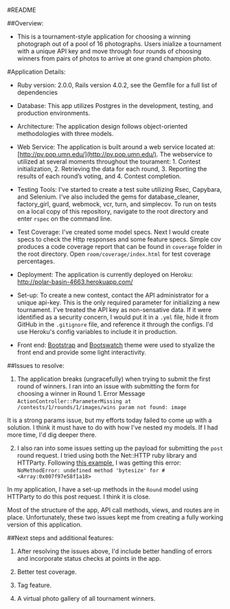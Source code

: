 #README

##Overview: 

* This is a tournament-style application for choosing a winning photograph out of a pool of 16 photographs. Users inialize a tournament with a unique API key and move through four rounds of choosing winners from pairs of photos to arrive at one grand champion photo.

#Application Details: 

* Ruby version: 2.0.0, Rails version 4.0.2, see the Gemfile for a full list of dependencies

* Database: This app utilizes Postgres in the development, testing, and production environments. 

* Architecture: The application design follows object-oriented methodologies with three models.

* Web Service: The application is built around a web service located at: [http://pv.pop.umn.edu/](http://pv.pop.umn.edu/). The webservice to utilized at several moments throughout the tourament: 1. Contest initialization, 2. Retrieving the data for each round, 3. Reporting the results of each round’s voting, and 4. Contest completion.

* Testing Tools: I've started to create a test suite utilizing Rsec, Capybara, and Selenium. I've also included the gems for database_cleaner, factory_girl, guard, webmock, vcr, turn, and simplecov. To run on tests on a local copy of this repository, navigate to the root directory and enter `rspec` on the command line. 

* Test Coverage: I've created some model specs. Next I would create specs to check the Http responses and some feature specs. Simple cov produces a code coverage report that can be found in `coverage` folder in the root directory. Open `room/coverage/index.html` for test coverage percentages. 

* Deployment: The application is currently deployed on Heroku: http://polar-basin-4663.herokuapp.com/

* Set-up: To create a new contest, contact the API administrator for a unique api-key. This is the only required parameter for initializing a new tournament. I've treated the API key as non-sensative data. If it were identified as a security concern, I would put it in a `.yml` file, hide it from GitHub in the `.gitignore` file, and reference it through the configs. I'd use Heroku's config variables to include it in production.

* Front end: [Bootstrap](http://getbootstrap.com/) and [Bootswatch](http://bootswatch.com/) theme were used to styalize the front end and provide some light interactivity.

##Issues to resolve:

1. The application breaks (ungracefully) when trying to submit the first round of winners. I ran into an issue with submitting the form for choosing a winner in Round 1.
Error Message
`ActionController::ParameterMissing at /contests/1/rounds/1/images/wins
param not found: image`

It is a strong params issue, but my efforts today failed to come up with a solution. I think it must have to do with how I've nested my models. If I had more time, I'd dig deeper there. 

2. I also ran into some issues setting up the payload for submitting the `post` round request. I tried using both the Net::HTTP ruby library and HTTParty. Following [this example](http://stackoverflow.com/questions/3586616/help-me-with-posting-with-nethttp), I was getting this error: 
`NoMethodError: undefined method 'bytesize' for #<Array:0x007f97e58f1a18>`

In my application, I have a set-up methods in the `Round` model using HTTParty to do this post request. I think it is close.

Most of the structure of the app, API call methods, views, and routes are in place. Unfortunately, these two issues kept me from creating a fully working version of this application. 

##Next steps and additional features:
1. After resolving the issues above, I'd include better handling of errors and incorporate status checks at points in the app.

2. Better test coverage.

3. Tag feature.

4. A virtual photo gallery of all tournament winners.


